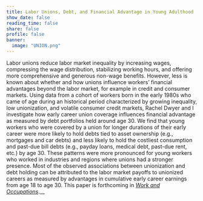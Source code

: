 ```yaml
---
title: Labor Unions, Debt, and Financial Advantage in Young Adulthood
show_date: false
reading_time: false
share: false
profile: false
banner:
  image: "UNION.png"
---
```

Labor unions reduce labor market inequality by increasing wages, compressing the wage distribution, stabilizing working hours, and offering more comprehensive and generous non-wage benefits. However, less is known about whether and how unions influence workers’ financial advantages beyond the labor market, for example in credit and consumer markets. Using data from a cohort of workers born in the early 1980s who came of age during an historical period characterized by growing inequality, low unionization, and volatile consumer credit markets, Rachel Dwyer and I investigate how early career union coverage influences financial advantage as measured by debt portfolios held around age 30. We find that young workers who were covered by a union for longer durations of their early career were more likely to hold debts tied to asset ownership (e.g., mortgages and car debts) and less likely to hold the costliest consumption and past-due bill debts (e.g., payday loans, medical debt, past-due rent, etc.) by age 30. These patterns were more pronounced for young workers who worked in industries and regions where unions had a stronger presence. Most of the observed associations between unionization and debt holding can be attributed to the labor market payoffs to unionized careers as measured by advantages in cumulative early career earnings from age 18 to age 30. This paper is forthcoming in _[Work and Occupations](https://doi.org/10.1177/07308884241273248)_.__  
